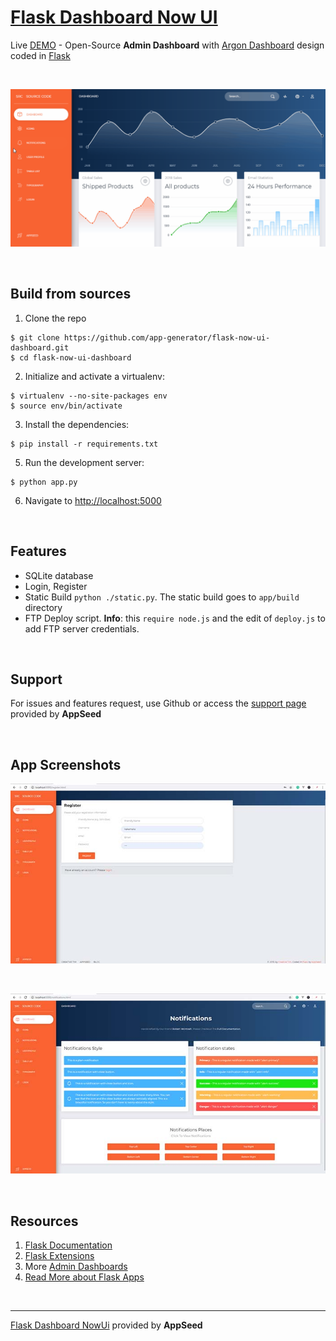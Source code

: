 # [Flask Dashboard Now UI](https://appseed.us/admin-dashboards/flask-dashboard-nowui-design)

Live [DEMO](https://flask-argon-dashboard.appseed.us/) - Open-Source **Admin Dashboard** with [Argon Dashboard](https://www.creative-tim.com/product/argon-dashboard) design coded in [Flask](http://flask.pocoo.org/)

<br />

![Flask Dashboard NowUI - Gif animated intro.](https://github.com/app-generator/flask-now-ui-dashboard/blob/master/screenshots/flask-now-ui-dashboard-intro.gif)

<br />

## Build from sources

1. Clone the repo
  ```
  $ git clone https://github.com/app-generator/flask-now-ui-dashboard.git
  $ cd flask-now-ui-dashboard
  ```

2. Initialize and activate a virtualenv:
  ```
  $ virtualenv --no-site-packages env
  $ source env/bin/activate
  ```

3. Install the dependencies:
  ```
  $ pip install -r requirements.txt
  ```

5. Run the development server:
  ```
  $ python app.py
  ```

6. Navigate to [http://localhost:5000](http://localhost:5000)

<br />

## Features

- SQLite database
- Login, Register
- Static Build `python ./static.py`. The static build goes to `app/build` directory 
- FTP Deploy script. **Info**: this `require node.js` and the edit of `deploy.js` to add FTP server credentials. 

<br />

## Support

For issues and features request, use Github or access the [support page](https://appseed.us/support) provided by **AppSeed**

<br />

## App Screenshots

![Flask Dashboard NowUI - App Screen Shot.](https://github.com/app-generator/flask-now-ui-dashboard/blob/master/screenshots/flask-now-ui-dashboard-register.jpg)

<br />

![Flask Dashboard NowUI - App Screen Shot.](https://github.com/app-generator/flask-now-ui-dashboard/blob/master/screenshots/flask-now-ui-dashboard-notif.jpg)

<br />

## Resources

1. [Flask Documentation](http://flask.pocoo.org/docs/)
2. [Flask Extensions](http://flask.pocoo.org/extensions/)
3. More [Admin Dashboards](https://appseed.us/admin-dashboards)
4. [Read More about Flask Apps](https://blog.appseed.us/tag/flask)

<br />

---
[Flask Dashboard NowUi](https://appseed.us/admin-dashboards/flask-dashboard-nowui-design) provided by **AppSeed**
